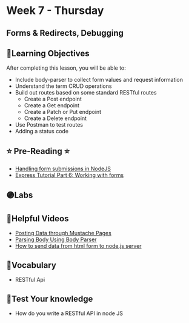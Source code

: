 # Week 7 - Thursday

## Forms & Redirects, Debugging

## 📍Learning Objectives
After completing this lesson, you will be able to:

- Include body-parser to collect form values and request information
- Understand the term CRUD operations
- Build out routes based on some standard RESTful routes
    - Create a Post endpoint
    - Create a Get endpoint
    - Create a Patch or Put endpoint
    - Create a Delete endpoint
- Use Postman to test routes
- Adding a status code

## ⭐️ Pre-Reading ⭐️
- [Handling form submissions in NodeJS](https://medium.com/@paupavon/handling-form-submissions-in-nodejs-876bc980dc0a)
- [Express Tutorial Part 6: Working with forms](https://developer.mozilla.org/en-US/docs/Learn/Server-side/Express_Nodejs/forms)

<!-- ## 📍Agenda -->

<!-- ## 🟡 Lecture Presentations
- [Express Forms & Redirects](https://dc-houston.herokuapp.com/p2/Node/NodeForms.html#1)
- [Debugging](https://dc-class.herokuapp.com/docs/javascript/debugging.md#1) -->

## 🟣Labs

<!-- - [forms lab](https://github.com/veros-labs/lab-node-forms) -->

<!-- ## 🟠Homework  -->

## 🔵Helpful Videos
- [Posting Data through Mustache Pages](https://www.udemy.com/course/nodejs-complete-guide-to-building-data-driven-applications/learn/lecture/14105040#overview)
- [Parsing Body Using Body Parser](https://www.udemy.com/course/nodejs-complete-guide-to-building-data-driven-applications/learn/lecture/14167073#overview)
- [How to send data from html form to node.js server](https://www.youtube.com/watch?v=0tOgMSEPFRs)

<!-- ## ✔️Todo Checklist
- [ ] -->

## 🔶Vocabulary
- RESTful Api

## 🔷Test Your knowledge
- How do you write a RESTful API in node JS

<!-- ## Resources 
- []() -->



